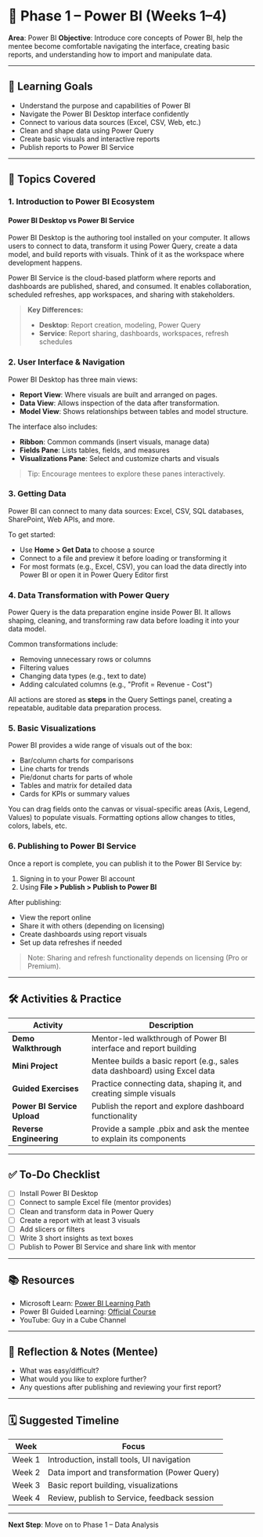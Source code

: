 # 🧱 Phase 1 – Power BI (Weeks 1–4)

**Area**: Power BI
**Objective**: Introduce core concepts of Power BI, help the mentee become comfortable navigating the interface, creating basic reports, and understanding how to import and manipulate data.

---

## 🌟 Learning Goals

- Understand the purpose and capabilities of Power BI
- Navigate the Power BI Desktop interface confidently
- Connect to various data sources (Excel, CSV, Web, etc.)
- Clean and shape data using Power Query
- Create basic visuals and interactive reports
- Publish reports to Power BI Service

---

## 🧩 Topics Covered

### 1. **Introduction to Power BI Ecosystem**

#### Power BI Desktop vs Power BI Service

Power BI Desktop is the authoring tool installed on your computer. It allows users to connect to data, transform it using Power Query, create a data model, and build reports with visuals. Think of it as the workspace where development happens.

Power BI Service is the cloud-based platform where reports and dashboards are published, shared, and consumed. It enables collaboration, scheduled refreshes, app workspaces, and sharing with stakeholders.

> **Key Differences:**
>
> - **Desktop**: Report creation, modeling, Power Query
> - **Service**: Report sharing, dashboards, workspaces, refresh schedules

### 2. **User Interface & Navigation**

Power BI Desktop has three main views:

- **Report View**: Where visuals are built and arranged on pages.
- **Data View**: Allows inspection of the data after transformation.
- **Model View**: Shows relationships between tables and model structure.

The interface also includes:

- **Ribbon**: Common commands (insert visuals, manage data)
- **Fields Pane**: Lists tables, fields, and measures
- **Visualizations Pane**: Select and customize charts and visuals

> Tip: Encourage mentees to explore these panes interactively.

### 3. **Getting Data**

Power BI can connect to many data sources: Excel, CSV, SQL databases, SharePoint, Web APIs, and more.

To get started:

- Use **Home > Get Data** to choose a source
- Connect to a file and preview it before loading or transforming it
- For most formats (e.g., Excel, CSV), you can load the data directly into Power BI or open it in Power Query Editor first

### 4. **Data Transformation with Power Query**

Power Query is the data preparation engine inside Power BI. It allows shaping, cleaning, and transforming raw data before loading it into your data model.

Common transformations include:

- Removing unnecessary rows or columns
- Filtering values
- Changing data types (e.g., text to date)
- Adding calculated columns (e.g., "Profit = Revenue - Cost")

All actions are stored as **steps** in the Query Settings panel, creating a repeatable, auditable data preparation process.

### 5. **Basic Visualizations**

Power BI provides a wide range of visuals out of the box:

- Bar/column charts for comparisons
- Line charts for trends
- Pie/donut charts for parts of whole
- Tables and matrix for detailed data
- Cards for KPIs or summary values

You can drag fields onto the canvas or visual-specific areas (Axis, Legend, Values) to populate visuals. Formatting options allow changes to titles, colors, labels, etc.

### 6. **Publishing to Power BI Service**

Once a report is complete, you can publish it to the Power BI Service by:

1. Signing in to your Power BI account
2. Using **File > Publish > Publish to Power BI**

After publishing:

- View the report online
- Share it with others (depending on licensing)
- Create dashboards using report visuals
- Set up data refreshes if needed

> Note: Sharing and refresh functionality depends on licensing (Pro or Premium).

---

## 🛠️ Activities & Practice

| Activity                    | Description                                                                |
| --------------------------- | -------------------------------------------------------------------------- |
| **Demo Walkthrough**        | Mentor-led walkthrough of Power BI interface and report building           |
| **Mini Project**            | Mentee builds a basic report (e.g., sales data dashboard) using Excel data |
| **Guided Exercises**        | Practice connecting data, shaping it, and creating simple visuals          |
| **Power BI Service Upload** | Publish the report and explore dashboard functionality                     |
| **Reverse Engineering**     | Provide a sample .pbix and ask the mentee to explain its components        |

---

## ✅ To-Do Checklist

- [ ] Install Power BI Desktop
- [ ] Connect to sample Excel file (mentor provides)
- [ ] Clean and transform data in Power Query
- [ ] Create a report with at least 3 visuals
- [ ] Add slicers or filters
- [ ] Write 3 short insights as text boxes
- [ ] Publish to Power BI Service and share link with mentor

---

## 📚 Resources

- Microsoft Learn: [Power BI Learning Path](https://learn.microsoft.com/en-us/training/powerplatform/power-bi/)
- Power BI Guided Learning: [Official Course](https://learn.microsoft.com/en-us/power-bi/guided-learning/)
- YouTube: Guy in a Cube Channel

---

## 📝 Reflection & Notes (Mentee)

- What was easy/difficult?
- What would you like to explore further?
- Any questions after publishing and reviewing your first report?

---

## 🗓️ Suggested Timeline

| Week   | Focus                                        |
| ------ | -------------------------------------------- |
| Week 1 | Introduction, install tools, UI navigation   |
| Week 2 | Data import and transformation (Power Query) |
| Week 3 | Basic report building, visualizations        |
| Week 4 | Review, publish to Service, feedback session |

---

**Next Step**: Move on to Phase 1 – Data Analysis
